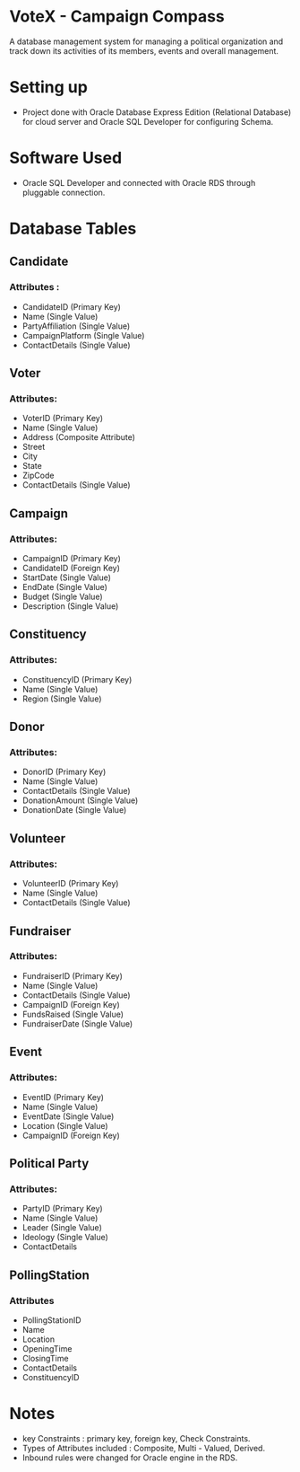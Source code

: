 # VoteX - Campaign Compass

A database management system for managing a political organization and track down its activities of its members, events and overall management.

# Setting up

- Project done with Oracle Database Express Edition (Relational Database) for cloud server and Oracle SQL Developer for configuring Schema.

# Software Used

- Oracle SQL Developer and connected with Oracle RDS through pluggable connection.

# Database Tables

## Candidate

### Attributes : 
- CandidateID (Primary Key)
- Name (Single Value)
- PartyAffiliation (Single Value)
- CampaignPlatform (Single Value)
- ContactDetails (Single Value)


## Voter

### Attributes:
- VoterID (Primary Key)
- Name (Single Value)
- Address (Composite Attribute)
- Street
- City
- State
- ZipCode
- ContactDetails (Single Value)


## Campaign

### Attributes:
- CampaignID (Primary Key)
- CandidateID (Foreign Key)
- StartDate (Single Value)
- EndDate (Single Value)
- Budget (Single Value)
- Description (Single Value)


## Constituency

### Attributes:
- ConstituencyID (Primary Key)
- Name (Single Value)
- Region (Single Value)


## Donor

### Attributes:
- DonorID (Primary Key)
- Name (Single Value)
- ContactDetails (Single Value)
- DonationAmount (Single Value)
- DonationDate (Single Value)


## Volunteer

### Attributes:
- VolunteerID (Primary Key)
- Name (Single Value)
- ContactDetails (Single Value)


## Fundraiser

### Attributes:
- FundraiserID (Primary Key)
- Name (Single Value)
- ContactDetails (Single Value)
- CampaignID (Foreign Key)
- FundsRaised (Single Value)
- FundraiserDate (Single Value)


## Event

### Attributes:
- EventID (Primary Key)
- Name (Single Value)
- EventDate (Single Value)
- Location (Single Value)
- CampaignID (Foreign Key)

## Political Party

### Attributes:
- PartyID (Primary Key)
- Name (Single Value)
- Leader (Single Value)
- Ideology (Single Value)
- ContactDetails

## PollingStation

### Attributes

- PollingStationID
- Name
- Location
- OpeningTime
- ClosingTime
- ContactDetails
- ConstituencyID

# Notes

- key Constraints : primary key, foreign key, Check Constraints.
- Types of Attributes included : Composite, Multi - Valued, Derived.
- Inbound rules were changed for Oracle engine in the RDS.
